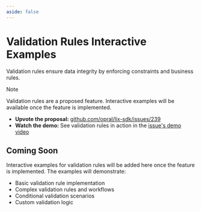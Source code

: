```yaml
---
aside: false
---
```


# Validation Rules Interactive Examples

Validation rules ensure data integrity by enforcing constraints and business rules. 

> [!NOTE]
> Validation rules are a proposed feature. Interactive examples will be available once the feature is implemented.
> 
> - **Upvote the proposal:** [github.com/opral/lix-sdk/issues/239](https://github.com/opral/lix-sdk/issues/239)
> - **Watch the demo:** See validation rules in action in the [issue's demo video](https://github.com/opral/lix-sdk/issues/239)

## Coming Soon

Interactive examples for validation rules will be added here once the feature is implemented. The examples will demonstrate:

- Basic validation rule implementation
- Complex validation rules and workflows
- Conditional validation scenarios
- Custom validation logic
